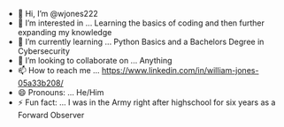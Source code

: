 - 👋 Hi, I’m @wjones222
- 👀 I’m interested in ... Learning the basics of coding and then further expanding my knowledge 
- 🌱 I’m currently learning ... Python Basics and a Bachelors Degree in Cybersecurity 
- 💞️ I’m looking to collaborate on ... Anything 
- 📫 How to reach me ... https://www.linkedin.com/in/william-jones-05a33b208/     
- 😄 Pronouns: ... He/Him
- ⚡ Fun fact: ... I was in the Army right after highschool for six years as a Forward Observer 

<!---
wjones222/wjones222 is a ✨ special ✨ repository because its `README.md` (this file) appears on your GitHub profile.
You can click the Preview link to take a look at your changes.
--->
